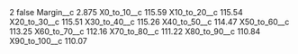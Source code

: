 <?xml version="1.0" encoding="UTF-8"?>
<CustomMetadata xmlns="http://soap.sforce.com/2006/04/metadata" xmlns:xsi="http://www.w3.org/2001/XMLSchema-instance" xmlns:xsd="http://www.w3.org/2001/XMLSchema">
    <label>2</label>
    <protected>false</protected>
    <values>
        <field>Margin__c</field>
        <value xsi:type="xsd:double">2.875</value>
    </values>
    <values>
        <field>X0_to_10__c</field>
        <value xsi:type="xsd:double">115.59</value>
    </values>
    <values>
        <field>X10_to_20__c</field>
        <value xsi:type="xsd:double">115.54</value>
    </values>
    <values>
        <field>X20_to_30__c</field>
        <value xsi:type="xsd:double">115.51</value>
    </values>
    <values>
        <field>X30_to_40__c</field>
        <value xsi:type="xsd:double">115.26</value>
    </values>
    <values>
        <field>X40_to_50__c</field>
        <value xsi:type="xsd:double">114.47</value>
    </values>
    <values>
        <field>X50_to_60__c</field>
        <value xsi:type="xsd:double">113.25</value>
    </values>
    <values>
        <field>X60_to_70__c</field>
        <value xsi:type="xsd:double">112.16</value>
    </values>
    <values>
        <field>X70_to_80__c</field>
        <value xsi:type="xsd:double">111.22</value>
    </values>
    <values>
        <field>X80_to_90__c</field>
        <value xsi:type="xsd:double">110.84</value>
    </values>
    <values>
        <field>X90_to_100__c</field>
        <value xsi:type="xsd:double">110.07</value>
    </values>
</CustomMetadata>

